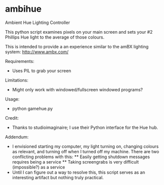ambihue
=======

Ambient Hue Lighting Controller

This python script examines pixels on your main screen and sets your #2 Phillips Hue light to the average of those colours.

This is intended to provide a an experience similar to the amBX lighting system: http://www.ambx.com/

Requirements:
* Uses PIL to grab your screen

Limitations:
* Might only work with windowed/fullscreen windowed programs?

Usage:
* python gamehue.py <hubIP> <lightID>

Credit:
* Thanks to studioimaginaire; I use their Python interface for the Hue hub.

Addendum:
* I envisioned starting my computer, my light turning on, changing colours as relevant, and turning off when I turned off my machine. There are two conflicting problems with this:
** Easily getting shutdown messages requires being a service
** Taking screengrabs is very difficult (impossible?) as a service
* Until I can figure out a way to resolve this, this script serves as an interesting artifact but nothing truly practical.
